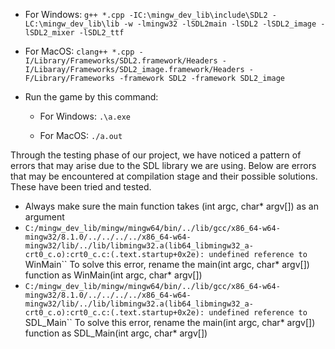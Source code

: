 - For Windows:
	`g++ *.cpp -IC:\mingw_dev_lib\include\SDL2 -LC:\mingw_dev_lib\lib -w -lmingw32 -lSDL2main -lSDL2 -lSDL2_image -lSDL2_mixer -lSDL2_ttf`
- For MacOS:
  	`clang++ *.cpp -I/Library/Frameworks/SDL2.framework/Headers -I/Libaray/Frameworks/SDL2_image.framework/Headers -F/Library/Frameworks -framework SDL2 -framework SDL2_image`
  
- Run the game by this command:
	- For Windows:
	`.\a.exe`

	- For MacOS:
 	`./a.out`

Through the testing phase of our project, we have noticed a pattern of errors that may arise due to the SDL library we are using. Below are errors that may be encountered at compilation stage and their possible solutions. These have been tried and tested.
- Always make sure the main function takes (int argc, char* argv[]) as an argument
- `C:/mingw_dev_lib/mingw/mingw64/bin/../lib/gcc/x86_64-w64-mingw32/8.1.0/../../../../x86_64-w64-mingw32/lib/../lib/libmingw32.a(lib64_libmingw32_a-crt0_c.o):crt0_c.c:(.text.startup+0x2e): undefined reference to `WinMain``
  To solve this error, rename the main(int argc, char* argv[]) function as WinMain(int argc, char* argv[])
- `C:/mingw_dev_lib/mingw/mingw64/bin/../lib/gcc/x86_64-w64-mingw32/8.1.0/../../../../x86_64-w64-mingw32/lib/../lib/libmingw32.a(lib64_libmingw32_a-crt0_c.o):crt0_c.c:(.text.startup+0x2e): undefined reference to `SDL_Main``
  To solve this error, rename the main(int argc, char* argv[]) function as SDL_Main(int argc, char* argv[])
